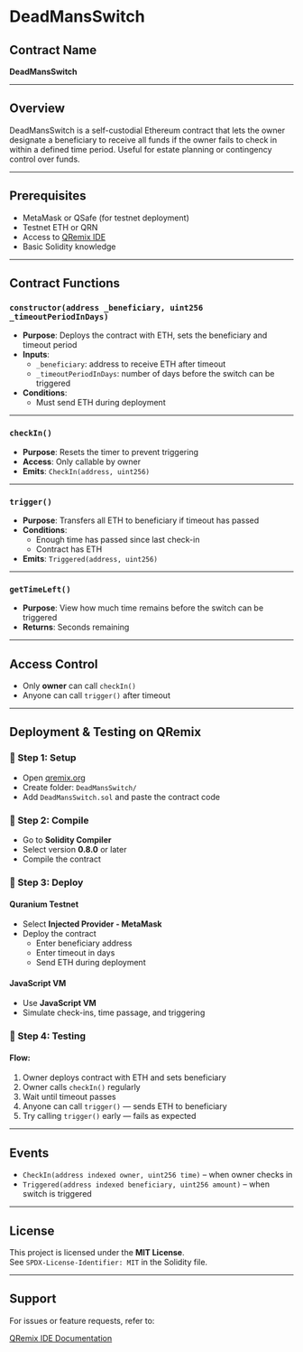 # DeadMansSwitch

## Contract Name
**DeadMansSwitch**

---

## Overview
DeadMansSwitch is a self-custodial Ethereum contract that lets the owner designate a beneficiary to receive all funds if the owner fails to check in within a defined time period. Useful for estate planning or contingency control over funds.

---

## Prerequisites

- MetaMask or QSafe (for testnet deployment)
- Testnet ETH or QRN
- Access to [QRemix IDE](https://qremix.org)
- Basic Solidity knowledge

---

## Contract Functions

### `constructor(address _beneficiary, uint256 _timeoutPeriodInDays)`
- **Purpose**: Deploys the contract with ETH, sets the beneficiary and timeout period
- **Inputs**:
  - `_beneficiary`: address to receive ETH after timeout
  - `_timeoutPeriodInDays`: number of days before the switch can be triggered
- **Conditions**:
  - Must send ETH during deployment

---

### `checkIn()`
- **Purpose**: Resets the timer to prevent triggering
- **Access**: Only callable by owner
- **Emits**: `CheckIn(address, uint256)`

---

### `trigger()`
- **Purpose**: Transfers all ETH to beneficiary if timeout has passed
- **Conditions**:
  - Enough time has passed since last check-in
  - Contract has ETH
- **Emits**: `Triggered(address, uint256)`

---

### `getTimeLeft()`
- **Purpose**: View how much time remains before the switch can be triggered
- **Returns**: Seconds remaining

---

## Access Control

- Only **owner** can call `checkIn()`
- Anyone can call `trigger()` after timeout

---

## Deployment & Testing on QRemix

### 🔹 Step 1: Setup
- Open [qremix.org](https://qremix.org)
- Create folder: `DeadMansSwitch/`
- Add `DeadMansSwitch.sol` and paste the contract code

### 🔹 Step 2: Compile
- Go to **Solidity Compiler**
- Select version **0.8.0** or later
- Compile the contract

### 🔹 Step 3: Deploy

#### Quranium Testnet
- Select **Injected Provider - MetaMask**
- Deploy the contract
  - Enter beneficiary address
  - Enter timeout in days
  - Send ETH during deployment

#### JavaScript VM
- Use **JavaScript VM**
- Simulate check-ins, time passage, and triggering

### 🔹 Step 4: Testing

#### Flow:
1. Owner deploys contract with ETH and sets beneficiary
2. Owner calls `checkIn()` regularly
3. Wait until timeout passes
4. Anyone can call `trigger()` — sends ETH to beneficiary
5. Try calling `trigger()` early — fails as expected

---

## Events

- `CheckIn(address indexed owner, uint256 time)` – when owner checks in
- `Triggered(address indexed beneficiary, uint256 amount)` – when switch is triggered

---

## License
This project is licensed under the **MIT License**.  
See `SPDX-License-Identifier: MIT` in the Solidity file.

---

## Support
For issues or feature requests, refer to:

[QRemix IDE Documentation](https://docs.qremix.org)
